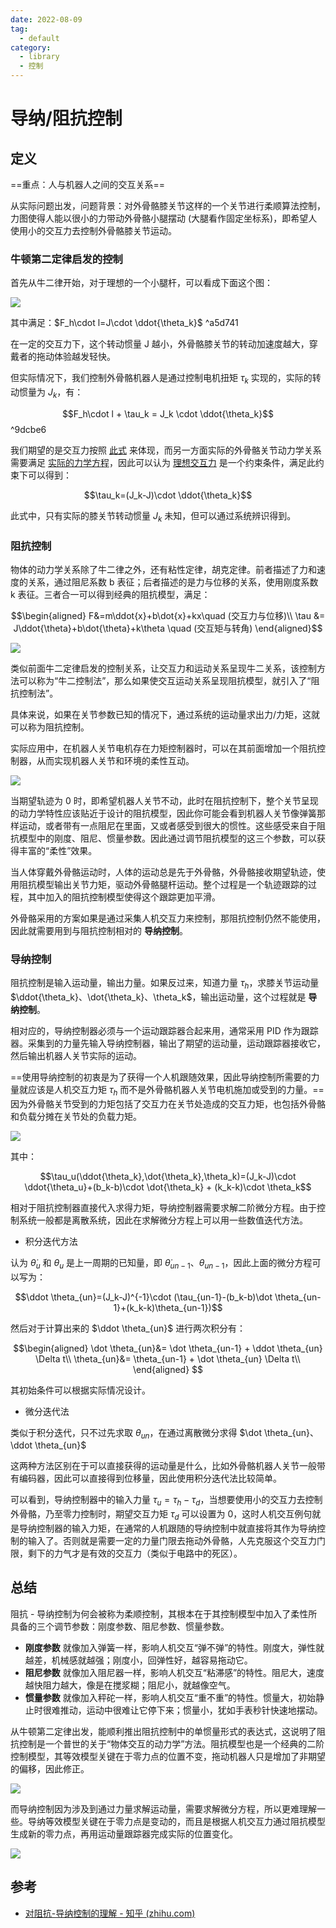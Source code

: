```yaml
---
date: 2022-08-09
tag:
  - default
category:
  - library
  - 控制
---
```



# 导纳/阻抗控制

## 定义

==重点：人与机器人之间的交互关系==

从实际问题出发，问题背景：对外骨骼膝关节这样的一个关节进行柔顺算法控制，力图使得人能以很小的力带动外骨骼小腿摆动 (大腿看作固定坐标系)，即希望人使用小的交互力去控制外骨骼膝关节运动。

### 牛顿第二定律启发的控制

首先从牛二律开始，对于理想的一个小腿杆，可以看成下面这个图：

![](./assets/Pasted%20image%2020210805143827.png)

其中满足：$F_h\cdot l=J\cdot \ddot{\theta_k}$ ^a5d741

在一定的交互力下，这个转动惯量 J 越小，外骨骼膝关节的转动加速度越大，穿戴者的拖动体验越发轻快。

但实际情况下，我们控制外骨骼机器人是通过控制电机扭矩 $\tau_k$ 实现的，实际的转动惯量为 $J_k$，有：

$$F_h\cdot l + \tau_k = J_k \cdot \ddot{\theta_k}$$ ^9dcbe6

我们期望的是交互力按照 [此式](control\.\导纳_阻抗控制.md) 来体现，而另一方面实际的外骨骼关节动力学关系需要满足 [实际的力学方程](control\.\导纳_阻抗控制.md)，因此可以认为 [理想交互力](control\.\导纳_阻抗控制.md) 是一个约束条件，满足此约束下可以得到：

$$\tau_k=(J_k-J)\cdot \ddot{\theta_k}$$

此式中，只有实际的膝关节转动惯量 $J_k$ 未知，但可以通过系统辨识得到。

### 阻抗控制

物体的动力学关系除了牛二律之外，还有粘性定律，胡克定律。前者描述了力和速度的关系，通过阻尼系数 b 表征；后者描述的是力与位移的关系，使用刚度系数 k 表征。三者合一可以得到经典的阻抗模型，满足：

$$\begin{aligned}
F&=m\ddot{x}+b\dot{x}+kx\quad (交互力与位移)\\
\tau &= J\ddot{\theta}+b\dot{\theta}+k\theta \quad (交互矩与转角)
\end{aligned}$$

![](./assets/Pasted%20image%2020210805144725.png)

类似前面牛二定律启发的控制关系，让交互力和运动关系呈现牛二关系，该控制方法可以称为“牛二控制法”，那么如果使交互运动关系呈现阻抗模型，就引入了“阻抗控制法”。

具体来说，如果在关节参数已知的情况下，通过系统的运动量求出力/力矩，这就可以称为阻抗控制。

实际应用中，在机器人关节电机存在力矩控制器时，可以在其前面增加一个阻抗控制器，从而实现机器人关节和环境的柔性互动。

![](./assets/Pasted%20image%2020210805153629.png)

当期望轨迹为 0 时，即希望机器人关节不动，此时在阻抗控制下，整个关节呈现的动力学特性应该贴近于设计的阻抗模型，因此你可能会看到机器人关节像弹簧那样运动，或者带有一点阻尼在里面，又或者感受到很大的惯性。这些感受来自于阻抗模型中的刚度、阻尼、惯量参数。因此通过调节阻抗模型的这三个参数，可以获得丰富的“柔性”效果。

当人体穿戴外骨骼运动时，人体的运动总是先于外骨骼，外骨骼接收期望轨迹，使用阻抗模型输出关节力矩，驱动外骨骼腿杆运动。整个过程是一个轨迹跟踪的过程，其中加入的阻抗控制模型使得这个跟踪更加平滑。

外骨骼采用的方案如果是通过采集人机交互力来控制，那阻抗控制仍然不能使用，因此就需要用到与阻抗控制相对的 **导纳控制**。

### 导纳控制

阻抗控制是输入运动量，输出力量。如果反过来，知道力量 $\tau_h$，求膝关节运动量 $\ddot{\theta_k}、\dot{\theta_k}、\theta_k$，输出运动量，这个过程就是 **导纳控制**。

相对应的，导纳控制器必须与一个运动跟踪器合起来用，通常采用 PID 作为跟踪器。采集到的力量先输入导纳控制器，输出了期望的运动量，运动跟踪器接收它，然后输出机器人关节实际的运动。

==使用导纳控制的初衷是为了获得一个人机跟随效果，因此导纳控制所需要的力量就应该是人机交互力矩 $\tau_h$ 而不是外骨骼机器人关节电机施加或受到的力量。==因为外骨骼关节受到的力矩包括了交互力在关节处造成的交互力矩，也包括外骨骼和负载分摊在关节处的负载力矩。

![](./assets/Pasted%20image%2020210805154213.png)

其中：

$$\tau_u(\ddot{\theta_k},\dot{\theta_k},\theta_k)=(J_k-J)\cdot \ddot{\theta_u}+(b_k-b)\cdot \dot{\theta_k} + (k_k-k)\cdot \theta_k$$

相对于阻抗控制器直接代入求得力矩，导纳控制器需要求解二阶微分方程。由于控制系统一般都是离散系统，因此在求解微分方程上可以用一些数值迭代方法。

- 积分迭代方法

认为 $\dot \theta_u$ 和 $\theta_u$ 是上一周期的已知量，即 $\dot \theta_{un-1}、\theta_{un-1}$，因此上面的微分方程可以写为：

$$\ddot \theta_{un}=(J_k-J)^{-1}\cdot (\tau_{un-1}-(b_k-b)\dot \theta_{un-1}+(k_k-k)\theta_{un-1})$$

然后对于计算出来的 $\ddot \theta_{un}$ 进行两次积分有：

$$\begin{aligned}
	\dot \theta_{un}&= \dot \theta_{un-1} + \ddot \theta_{un} \Delta t\\
	\theta_{un}&= \theta_{un-1} + \dot \theta_{un} \Delta t\\
\end{aligned}
$$

其初始条件可以根据实际情况设计。

- 微分迭代法

类似于积分迭代，只不过先求取 $\theta_{un}$，在通过离散微分求得 $\dot \theta_{un}、\ddot \theta_{un}$

这两种方法区别在于可以直接获得的运动量是什么，比如外骨骼机器人关节一般带有编码器，因此可以直接得到位移量，因此使用积分迭代法比较简单。

可以看到，导纳控制器中的输入力量 $\tau_u = \tau_h-\tau_d$，当想要使用小的交互力去控制外骨骼，乃至零力控制时，期望交互力矩 $\tau_d$ 可以设置为 0，这时人机交互例句就是导纳控制器的输入力矩，在通常的人机跟随的导纳控制中就直接将其作为导纳控制的输入了。否则就是需要一定的力量门限去拖动外骨骼，人先克服这个交互力门限，剩下的力气才是有效的交互力（类似于电路中的死区）。

## 总结

阻抗 - 导纳控制为何会被称为柔顺控制，其根本在于其控制模型中加入了柔性所具备的三个调节参数：刚度参数、阻尼参数、惯量参数。

- **刚度参数** 就像加入弹簧一样，影响人机交互“弹不弹”的特性。刚度大，弹性就越差，机械感就越强；刚度小，回弹性好，越容易拖动它。
- **阻尼参数** 就像加入阻尼器一样，影响人机交互“粘滞感”的特性。阻尼大，速度越快阻力越大，像是在搅浆糊；阻尼小，就越像空气。
- **惯量参数** 就像加入秤砣一样，影响人机交互“重不重”的特性。惯量大，初始静止时很难推动，运动中很难让它停下来；惯量小，犹如手表秒针快速地摆动。


从牛顿第二定律出发，能顺利推出阻抗控制中的单惯量形式的表达式，这说明了阻抗控制是一个普世的关于“物体交互的动力学”方法。阻抗模型也是一个经典的二阶控制模型，其等效模型关键在于零力点的位置不变，拖动机器人只是增加了非期望的偏移，因此修正。

![](./assets/Pasted%20image%2020210805155617.png)

而导纳控制因为涉及到通过力量求解运动量，需要求解微分方程，所以更难理解一些。导纳等效模型关键在于零力点是变动的，而且是根据人机交互力通过阻抗模型生成新的零力点，再用运动量跟踪器完成实际的位置变化。

![](./assets/Pasted%20image%2020210805155637.png)

## 参考

- [对阻抗-导纳控制的理解 - 知乎 (zhihu.com)](https://zhuanlan.zhihu.com/p/157853632)
